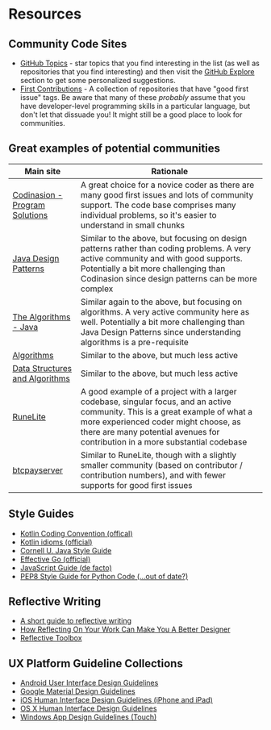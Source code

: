 # Resources <!-- {docsify-ignore} -->

## Community Code Sites <!-- {docsify-ignore} -->
- [GitHub Topics](https://github.com/topics) - star topics that you find interesting in the list (as well as repositories that you find interesting) and then visit the [GitHub Explore](https://github.com/explore) section to get some personalized suggestions.
- [First Contributions](https://firstcontributions.github.io/) - A collection of repositories that have "good first issue" tags. Be aware that many of these *probably* assume that you have developer-level programming skills in a particular language, but don't let that dissuade you! It might still be a good place to look for communities.

## Great examples of potential communities
| Main site | Rationale |
| --- | --- |
| [Codinasion - Program Solutions](https://github.com/codinasion/program) | A great choice for a novice coder as there are many good first issues and lots of community support. The code base comprises many individual problems, so it's easier to understand in small chunks |
| [Java Design Patterns](https://github.com/iluwatar/java-design-patterns) | Similar to the above, but focusing on design patterns rather than coding problems. A very active community and with good supports. Potentially a bit more challenging than Codinasion since design patterns can be more complex |
| [The Algorithms - Java](https://github.com/TheAlgorithms/Java) | Similar again to the above, but focusing on algorithms. A very active community here as well. Potentially a bit more challenging than Java Design Patterns since understanding algorithms is a pre-requisite |
| [Algorithms](https://github.com/keon/algorithms) | Similar to the above, but much less active |
| [Data Structures and Algorithms](https://github.com/thepranaygupta/Data-Structures-and-Algorithms) | Similar to the above, but much less active |
| [RuneLite](https://github.com/runelite/runelite) | A good example of a project with a larger codebase, singular focus, and an active community. This is a great example of what a more experienced coder might choose, as there are many potential avenues for contribution in a more substantial codebase |
| [btcpayserver](https://github.com/btcpayserver/btcpayserver) | Similar to RuneLite, though with a slightly smaller community (based on contributor / contribution numbers), and with fewer supports for good first issues |

## Style Guides
- [Kotlin Coding Convention (offical)](https://kotlinlang.org/docs/coding-conventions.html)
- [Kotlin idioms (official)](https://kotlinlang.org/docs/idioms.html)
- [Cornell U. Java Style Guide](https://www.cs.cornell.edu/courses/JavaAndDS/JavaStyle.html)
- [Effective Go (official)](https://go.dev/doc/effective_go)
- [JavaScript Guide (de facto)](https://developer.mozilla.org/en-US/docs/Web/JavaScript/Guide)
- [PEP8 Style Guide for Python Code (...out of date?)](https://peps.python.org/pep-0008/)

## Reflective Writing <!-- {docsify-ignore} -->
*   [A short guide to reflective writing](https://intranet.birmingham.ac.uk/as/libraryservices/library/skills/asc/documents/public/Short-Guide-Reflective-Writing.pdf)
*   [How Reflecting On Your Work Can Make You A Better Designer](https://medium.com/center-centre-cohort-01/how-reflecting-on-your-work-can-make-you-a-better-designer-5ce2f3886f51)
*   [Reflective Toolbox](http://writeonline.ca/media/documents/ReflectiveToolbox.pdf)

## UX Platform Guideline Collections   <!-- {docsify-ignore} -->
*   [Android User Interface Design Guidelines](https://developer.android.com/design)
*   [Google Material Design Guidelines](https://m3.material.io/)
*   [iOS Human Interface Design Guidelines (iPhone and iPad)](https://developer.apple.com/ios/human-interface-guidelines/)
*   [OS X Human Interface Design Guidelines](https://developer.apple.com/library/mac/documentation/UserExperience/Conceptual/OSXHIGuidelines/index.html#//apple_ref/doc/uid/TP40002720-TPXREF101)
*   [Windows App Design Guidelines (Touch)](https://msdn.microsoft.com/en-us/library/dn742468.aspx)



<!-- *   [Kotlin Docs](https://kotlinlang.org/docs/home.html)
*   [Kotlin By Example](https://play.kotlinlang.org/byExample/overview)
*   [LearnCS.online](https://www.learncs.online/)
*   [Kotlin Koans](https://play.kotlinlang.org/koans/overview)
*   [JetBrains Academy](https://hyperskill.org/tracks)
*   [IntelliJ IDEA](https://www.jetbrains.com/idea/download/)
*   [Android Studio](https://developer.android.com/studio)
*   [GitHub Desktop](https://desktop.github.com/)
*   [Tower](https://www.git-tower.com)
*   [Ktor](https://ktor.io/)
*   [Kotlin KEEP](https://github.com/Kotlin/KEEP)
*   [Kotlin Hands On](https://play.kotlinlang.org/hands-on/overview)
*   [Kotlin YouTube by JetBrains](https://www.youtube.com/c/Kotlin)
*   [Awesome Kotlin](https://github.com/KotlinBy/awesome-kotlin)
*   [Kotlin GitHub Topic](https://github.com/topics/kotlin) -->